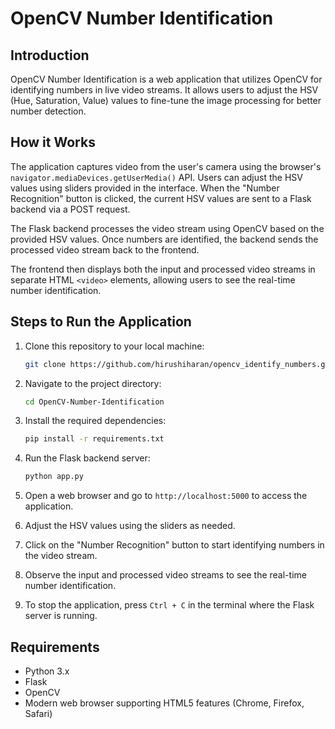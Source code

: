 # OpenCV Number Identification

## Introduction

OpenCV Number Identification is a web application that utilizes OpenCV for identifying numbers in live video streams. It allows users to adjust the HSV (Hue, Saturation, Value) values to fine-tune the image processing for better number detection.

## How it Works

The application captures video from the user's camera using the browser's `navigator.mediaDevices.getUserMedia()` API. Users can adjust the HSV values using sliders provided in the interface. When the "Number Recognition" button is clicked, the current HSV values are sent to a Flask backend via a POST request.

The Flask backend processes the video stream using OpenCV based on the provided HSV values. Once numbers are identified, the backend sends the processed video stream back to the frontend.

The frontend then displays both the input and processed video streams in separate HTML `<video>` elements, allowing users to see the real-time number identification.

## Steps to Run the Application

1. Clone this repository to your local machine:

    ```bash
    git clone https://github.com/hirushiharan/opencv_identify_numbers.git
    ```

2. Navigate to the project directory:

    ```bash
    cd OpenCV-Number-Identification
    ```

3. Install the required dependencies:

    ```bash
    pip install -r requirements.txt
    ```

4. Run the Flask backend server:

    ```bash
    python app.py
    ```

5. Open a web browser and go to `http://localhost:5000` to access the application.

6. Adjust the HSV values using the sliders as needed.

7. Click on the "Number Recognition" button to start identifying numbers in the video stream.

8. Observe the input and processed video streams to see the real-time number identification.

9. To stop the application, press `Ctrl + C` in the terminal where the Flask server is running.

## Requirements

- Python 3.x
- Flask
- OpenCV
- Modern web browser supporting HTML5 features (Chrome, Firefox, Safari)
